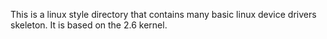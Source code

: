 This is a linux style directory that contains many basic linux device drivers skeleton.
It is based on the 2.6 kernel.